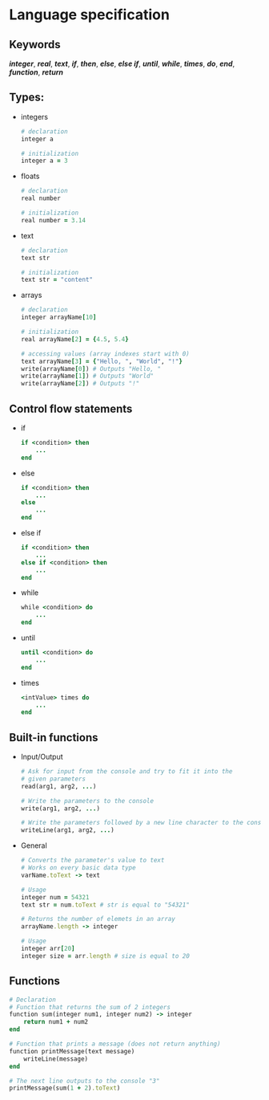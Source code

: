# Language specification

## Keywords
***integer***, ***real***, ***text***, ***if***, ***then***, ***else***, ***else if***, ***until***, ***while***, ***times***, ***do***, ***end***, ***function***, ***return***

## Types:
- integers
    ```ruby
    # declaration
    integer a

    # initialization
    integer a = 3
    ```
- floats
    ```ruby
    # declaration
    real number

    # initialization
    real number = 3.14
    ```
- text
    ```ruby
    # declaration
    text str

    # initialization
    text str = "content"
    ```
- arrays
    ```ruby
    # declaration
    integer arrayName[10]

    # initialization
    real arrayName[2] = {4.5, 5.4}

    # accessing values (array indexes start with 0)
    text arrayName[3] = {"Hello, ", "World", "!"}
    write(arrayName[0]) # Outputs "Hello, "
    write(arrayName[1]) # Outputs "World"
    write(arrayName[2]) # Outputs "!"
    ```

## Control flow statements
- if 
    ```ruby
    if <condition> then
        ...
    end
    ```
- else
    ```ruby
    if <condition> then
        ...
    else
        ...
    end
    ```
- else if
    ```ruby
    if <condition> then
        ...
    else if <condition> then
        ...
    end
    ```
- while
    ```ruby
    while <condition> do
        ...
    end
    ```
- until
    ```ruby
    until <condition> do
        ...
    end
    ```
- times
    ```ruby
    <intValue> times do
        ...
    end
    ```

## Built-in functions

- Input/Output
    ```ruby
    # Ask for input from the console and try to fit it into the
    # given parameters
    read(arg1, arg2, ...)

    # Write the parameters to the console
    write(arg1, arg2, ...)

    # Write the parameters followed by a new line character to the console
    writeLine(arg1, arg2, ...)
    ```
- General
    ```ruby
    # Converts the parameter's value to text
    # Works on every basic data type 
    varName.toText -> text

    # Usage
    integer num = 54321
    text str = num.toText # str is equal to "54321"

    # Returns the number of elemets in an array
    arrayName.length -> integer

    # Usage
    integer arr[20]
    integer size = arr.length # size is equal to 20
    ```

## Functions
```ruby
# Declaration
# Function that returns the sum of 2 integers
function sum(integer num1, integer num2) -> integer
    return num1 + num2
end

# Function that prints a message (does not return anything)
function printMessage(text message)
    writeLine(message)
end

# The next line outputs to the console "3"
printMessage(sum(1 + 2).toText)
```